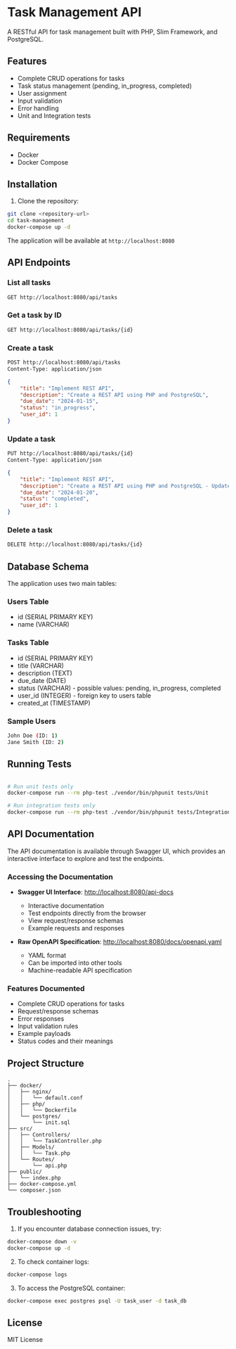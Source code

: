 # Task Management API

A RESTful API for task management built with PHP, Slim Framework, and PostgreSQL.

## Features

- Complete CRUD operations for tasks
- Task status management (pending, in_progress, completed)
- User assignment
- Input validation
- Error handling
- Unit and Integration tests

## Requirements

- Docker
- Docker Compose

## Installation

1. Clone the repository:

```bash
git clone <repository-url>
cd task-management
docker-compose up -d
```

The application will be available at `http://localhost:8080`

## API Endpoints

### List all tasks

```bash
GET http://localhost:8080/api/tasks
```

### Get a task by ID

```bash
GET http://localhost:8080/api/tasks/{id}
```


### Create a task

```bash
POST http://localhost:8080/api/tasks
Content-Type: application/json
```

```json
{
    "title": "Implement REST API",
    "description": "Create a REST API using PHP and PostgreSQL",
    "due_date": "2024-01-15",
    "status": "in_progress",
    "user_id": 1
}
```

### Update a task

```bash
PUT http://localhost:8080/api/tasks/{id}
Content-Type: application/json
```

```json
{
    "title": "Implement REST API",
    "description": "Create a REST API using PHP and PostgreSQL - Updated",
    "due_date": "2024-01-20",
    "status": "completed",
    "user_id": 1
}
```

### Delete a task

```bash
DELETE http://localhost:8080/api/tasks/{id}
```

## Database Schema

The application uses two main tables:

### Users Table

- id (SERIAL PRIMARY KEY)
- name (VARCHAR)

### Tasks Table

- id (SERIAL PRIMARY KEY)
- title (VARCHAR)
- description (TEXT)
- due_date (DATE)
- status (VARCHAR) - possible values: pending, in_progress, completed
- user_id (INTEGER) - foreign key to users table
- created_at (TIMESTAMP)


### Sample Users

```bash
John Doe (ID: 1)
Jane Smith (ID: 2)
```

## Running Tests

```bash

# Run unit tests only
docker-compose run --rm php-test ./vendor/bin/phpunit tests/Unit

# Run integration tests only
docker-compose run --rm php-test ./vendor/bin/phpunit tests/Integration
```

## API Documentation

The API documentation is available through Swagger UI, which provides an interactive interface to explore and test the endpoints.

### Accessing the Documentation

- **Swagger UI Interface**: [http://localhost:8080/api-docs](http://localhost:8080/api-docs)
  - Interactive documentation
  - Test endpoints directly from the browser
  - View request/response schemas
  - Example requests and responses

- **Raw OpenAPI Specification**: [http://localhost:8080/docs/openapi.yaml](http://localhost:8080/docs/openapi.yaml)
  - YAML format
  - Can be imported into other tools
  - Machine-readable API specification

### Features Documented

- Complete CRUD operations for tasks
- Request/response schemas
- Error responses
- Input validation rules
- Example payloads
- Status codes and their meanings

## Project Structure

```
.
├── docker/
│   ├── nginx/
│   │   └── default.conf
│   ├── php/
│   │   └── Dockerfile
│   └── postgres/
│       └── init.sql
├── src/
│   ├── Controllers/
│   │   └── TaskController.php
│   ├── Models/
│   │   └── Task.php
│   └── Routes/
│       └── api.php
├── public/
│   └── index.php
├── docker-compose.yml
└── composer.json
```

## Troubleshooting

1. If you encounter database connection issues, try:
```bash
docker-compose down -v
docker-compose up -d
```

2. To check container logs:
```bash
docker-compose logs
```

3. To access the PostgreSQL container:
```bash
docker-compose exec postgres psql -U task_user -d task_db
```

## License

MIT License

